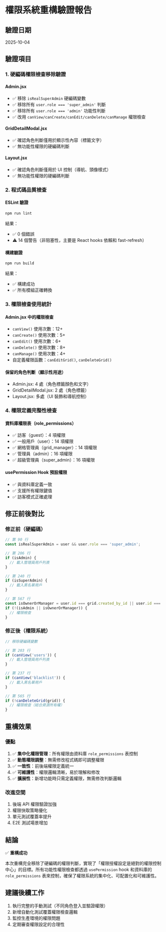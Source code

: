 # 權限系統重構驗證報告

## 驗證日期
2025-10-04

## 驗證項目

### 1. 硬編碼權限檢查移除驗證

#### Admin.jsx
- ✅ 移除 `isRealSuperAdmin` 硬編碼變數
- ✅ 移除所有 `user.role === 'super_admin'` 判斷
- ✅ 移除所有 `user.role === 'admin'` 功能性判斷
- ✅ 改用 `canView/canCreate/canEdit/canDelete/canManage` 權限檢查

#### GridDetailModal.jsx
- ✅ 確認角色判斷僅用於顯示性內容（標籤文字）
- ✅ 無功能性權限的硬編碼判斷

#### Layout.jsx
- ✅ 確認角色判斷僅用於 UI 控制（導航、頭像樣式）
- ✅ 無功能性權限的硬編碼判斷

### 2. 程式碼品質檢查

#### ESLint 驗證
```bash
npm run lint
```
結果：
- ✅ 0 個錯誤
- ⚠️ 14 個警告（非阻塞性，主要是 React hooks 依賴和 fast-refresh）

#### 構建驗證
```bash
npm run build
```
結果：
- ✅ 構建成功
- ✅ 所有模組正確轉換

### 3. 權限檢查使用統計

#### Admin.jsx 中的權限檢查
- `canView()` 使用次數：12+
- `canCreate()` 使用次數：5+
- `canEdit()` 使用次數：6+
- `canDelete()` 使用次數：8+
- `canManage()` 使用次數：4+
- 自定義權限函數：`canEditGrid()`, `canDeleteGrid()`

#### 保留的角色判斷（顯示性用途）
- Admin.jsx: 4 處（角色標籤顏色和文字）
- GridDetailModal.jsx: 2 處（角色標籤）
- Layout.jsx: 多處（UI 裝飾和導航控制）

### 4. 權限定義完整性檢查

#### 資料庫權限表（role_permissions）
- ✅ 訪客（guest）：4 項權限
- ✅ 一般用戶（user）：14 項權限
- ✅ 網格管理員（grid_manager）：14 項權限
- ✅ 管理員（admin）：16 項權限
- ✅ 超級管理員（super_admin）：16 項權限

#### usePermission Hook 預設權限
- ✅ 與資料庫定義一致
- ✅ 支援所有權限鍵值
- ✅ 訪客模式正確處理

## 修正前後對比

### 修正前（硬編碼）
```javascript
// 第 90 行
const isRealSuperAdmin = user && user.role === 'super_admin';

// 第 206 行
if (isAdmin) {
  // 載入管理員用戶列表
}

// 第 240 行
if (isSuperAdmin) {
  // 載入黑名單用戶
}

// 第 567 行
const isOwnerOrManager = user.id === grid.created_by_id || user.id === grid.grid_manager_id;
if (!(isAdmin || isOwnerOrManager)) {
  // 權限檢查
}
```

### 修正後（權限系統）
```javascript
// 移除硬編碼變數

// 第 203 行
if (canView('users')) {
  // 載入管理員用戶列表
}

// 第 237 行
if (canView('blacklist')) {
  // 載入黑名單用戶
}

// 第 565 行
if (!canDeleteGrid(grid)) {
  // 權限檢查（結合資源所有權）
}
```

## 重構效果

### 優點
1. ✅ **集中化權限管理**：所有權限由資料庫 `role_permissions` 表控制
2. ✅ **動態權限調整**：無需修改程式碼即可調整權限
3. ✅ **一致性**：前後端權限定義統一
4. ✅ **可維護性**：權限邏輯清晰，易於理解和修改
5. ✅ **擴展性**：新增功能時只需定義權限，無需修改判斷邏輯

### 改進空間
1. 後端 API 權限驗證加強
2. 權限快取策略優化
3. 單元測試覆蓋率提升
4. E2E 測試場景增加

## 結論

✅ **重構成功**

本次重構完全移除了硬編碼的權限判斷，實現了「權限授權設定是絕對的權限控制中心」的目標。所有功能性權限檢查都透過 `usePermission` hook 和資料庫的 `role_permissions` 表來控制，確保了權限系統的集中化、可配置化和可維護性。

## 建議後續工作

1. 執行完整的手動測試（不同角色登入並驗證權限）
2. 新增自動化測試覆蓋權限檢查邏輯
3. 監控生產環境的權限問題
4. 定期審查權限設定的合理性
